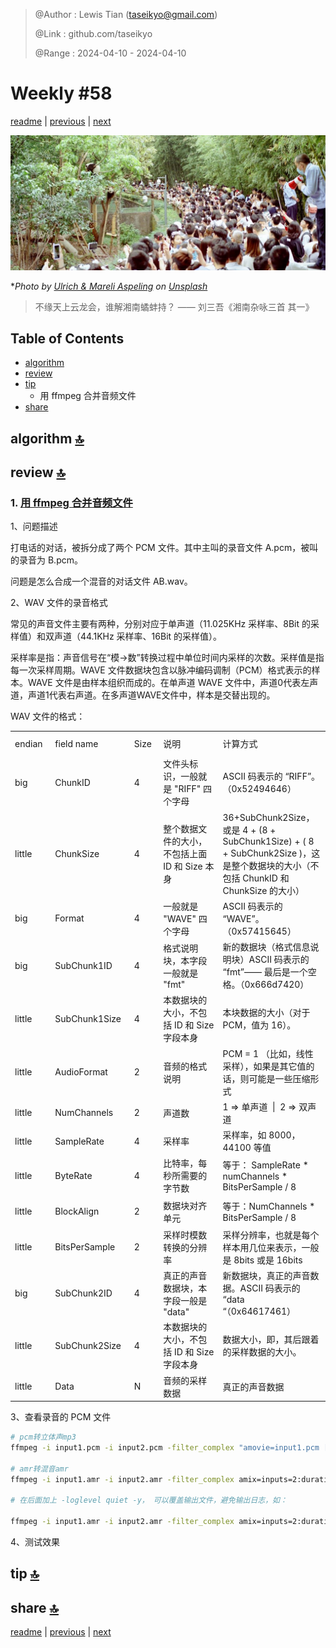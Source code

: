 > @Author  : Lewis Tian (taseikyo@gmail.com)
>
> @Link    : github.com/taseikyo
>
> @Range   : 2024-04-10 - 2024-04-10

# Weekly #58

[readme](../README.md) | [previous](202404W1.md) | [next](202404W3.md)

![](../images/2024/04/ulrich-mareli-aspeling-Eg7zkiPNtpU-unsplash.jpg "Weekly #58")

\**Photo by [Ulrich & Mareli Aspeling](https://unsplash.com/@marlulla) on [Unsplash](https://unsplash.com/photos/people-gathering-on-a-sunny-day-Eg7zkiPNtpU)*

> 不缘天上云龙会，谁解湘南𧑐蚌持？ —— 刘三吾《湘南杂咏三首 其一》

## Table of Contents

- [algorithm](#algorithm-)
- [review](#review-)
- [tip](#tip-)
    - 用 ffmpeg 合并音频文件
- [share](#share-)

## algorithm [🔝](#weekly-58)

## review [🔝](#weekly-58)

### 1. [用 ffmpeg 合并音频文件](https://www.cnblogs.com/hdu-2010/p/5791097.html)

1、问题描述

打电话的对话，被拆分成了两个 PCM 文件。其中主叫的录音文件 A.pcm，被叫的录音为 B.pcm。

问题是怎么合成一个混音的对话文件 AB.wav。

2、WAV 文件的录音格式

常见的声音文件主要有两种，分别对应于单声道（11.025KHz 采样率、8Bit 的采样值）和双声道（44.1KHz 采样率、16Bit 的采样值）。

采样率是指：声音信号在“模→数”转换过程中单位时间内采样的次数。采样值是指每一次采样周期。WAVE 文件数据块包含以脉冲编码调制（PCM）格式表示的样本。WAVE 文件是由样本组织而成的。在单声道 WAVE 文件中，声道0代表左声道，声道1代表右声道。在多声道WAVE文件中，样本是交替出现的。

WAV 文件的格式：

<table border="0" cellspacing="0" cellpadding="0"><colgroup><col width="103"> <col width="174"> <col width="72"> <col width="341"> <col width="253"> </colgroup><tbody><tr><td width="103" height="34">endian</td><td width="174">field name</td><td width="72">Size</td><td width="341">说明</td><td width="253">计算方式</td></tr><tr><td width="103" height="28">big</td><td width="174">ChunkID</td><td width="72">4</td><td width="341">文件头标识，一般就是 "RIFF" 四个字母</td><td width="253">ASCII 码表示的 “RIFF”。（0x52494646）</td></tr><tr><td width="103" height="88">little</td><td width="174">ChunkSize</td><td width="72">4</td><td width="341">整个数据文件的大小，不包括上面 ID 和 Size 本身</td><td width="253">36+SubChunk2Size，或是 4 + (8 + SubChunk1Size) + ( 8 + SubChunk2Size )，这是整个数据块的大小（不包括 ChunkID 和 ChunkSize 的大小）</td></tr><tr><td width="103" height="44">big</td><td width="174">Format</td><td width="72">4</td><td width="341">一般就是 "WAVE" 四个字母</td><td width="253">ASCII 码表示的 “WAVE”。（0x57415645）</td></tr><tr><td width="103" height="66">big</td><td width="174">SubChunk1ID</td><td width="72">4</td><td width="341">格式说明块，本字段一般就是 "fmt"</td><td width="253">新的数据块（格式信息说明块）ASCII 码表示的 “fmt”—— 最后是一个空格。（0x666d7420）</td></tr><tr><td width="103" height="22">little</td><td width="174">SubChunk1Size</td><td width="72">4</td><td width="341">本数据块的大小，不包括 ID 和 Size 字段本身</td><td width="253">本块数据的大小（对于 PCM，值为 16）。</td></tr><tr><td width="103" height="44">little</td><td width="174">AudioFormat</td><td width="72">2</td><td width="341">音频的格式说明</td><td width="253">PCM = 1 （比如，线性采样），如果是其它值的话，则可能是一些压缩形式</td></tr><tr><td width="103" height="22">little</td><td width="174">NumChannels</td><td width="72">2</td><td width="341">声道数</td><td width="253">1 =&gt; 单声道&nbsp; |&nbsp; 2 =&gt; 双声道</td></tr><tr><td width="103" height="22">little</td><td width="174">SampleRate</td><td width="72">4</td><td width="341">采样率</td><td width="253">采样率，如 8000，44100 等值</td></tr><tr><td width="103" height="44">little</td><td width="174">ByteRate</td><td width="72">4</td><td width="341">比特率，每秒所需要的字节数</td><td width="253">等于： SampleRate * numChannels * BitsPerSample / 8</td></tr><tr><td width="103" height="44">little</td><td width="174">BlockAlign</td><td width="72">2</td><td width="341">数据块对齐单元</td><td width="253">等于：NumChannels * BitsPerSample / 8</td></tr><tr><td width="103" height="44">little</td><td width="174">BitsPerSample</td><td width="72">2</td><td width="341">采样时模数转换的分辨率</td><td width="253">采样分辨率，也就是每个样本用几位来表示，一般是 8bits 或是 16bits</td></tr><tr><td width="103" height="44">big</td><td width="174">SubChunk2ID</td><td width="72">4</td><td width="341">真正的声音数据块，本字段一般是 "data"</td><td width="253">新数据块，真正的声音数据。ASCII 码表示的 “data “（0x64617461）&nbsp;</td></tr><tr><td width="103" height="44">little</td><td width="174">SubChunk2Size</td><td width="72">4</td><td width="341">本数据块的大小，不包括 ID 和 Size 字段本身</td><td width="253">数据大小，即，其后跟着的采样数据的大小。</td></tr><tr><td width="103" height="23">little</td><td width="174">Data</td><td width="72">N</td><td width="341">音频的采样数据</td><td width="253">真正的声音数据</td></tr></tbody></table>

3、查看录音的 PCM 文件

```Bash
# pcm转立体声mp3
ffmpeg -i input1.pcm -i input2.pcm -filter_complex "amovie=input1.pcm [l]; amovie=input2.pcm [r]; [l] [r] amerge" output.mp3

# amr转混音amr
ffmpeg -i input1.amr -i input2.amr -filter_complex amix=inputs=2:duration=longest  -ab 12.2k -ar 8000 -ac 1 output.amr

# 在后面加上 -loglevel quiet -y， 可以覆盖输出文件，避免输出日志，如：

ffmpeg -i input1.amr -i input2.amr -filter_complex amix=inputs=2:duration=longest  -ab 12.2k -ar 8000 -ac 1 output.amr -loglevel quiet -y
```

4、测试效果




## tip [🔝](#weekly-58)

## share [🔝](#weekly-58)

[readme](../README.md) | [previous](202404W1.md) | [next](202404W3.md)
